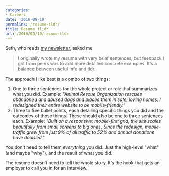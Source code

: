 ```yaml
---
categories:
- Careers
date: '2016-08-10'
permalink: /resume-tldr/
title: Resume tl;dr
url: /2016/08/10/resume-tldr
---
```


Seth, who reads [my newsletter](https://gomakethings.com/newsletter/), asked me:

> I originally wrote my resume with very brief sentences, but feedback I got from peers was to add more detailed concrete examples. It's a balance between useful info and tldr.

The approach I like best is a combo of two things:

1. One to three sentences for the whole project or role that summarizes what you did. Example: *"Animal Rescue Organization rescues abandoned and abused dogs and places them in safe, loving homes. I redesigned their entire website to be mobile-friendly."*
2. Three to five bullet points, each detailing specific things you did and the outcomes of those things. These should also be one to three sentences each. Example: *"Built on a responsive, mobile-first grid, the site scales beautifully from small screens to big ones. Since the redesign, mobile-traffic grew from just 9% of all traffic to 52% and annual donations have doubled."*

You don't need to tell them *everything* you did. Just the high-level "what" (and maybe "why"), and the result of what you did.

The resume doesn't need to tell the whole story. It's the hook that gets an employer to call you in for an interview.
